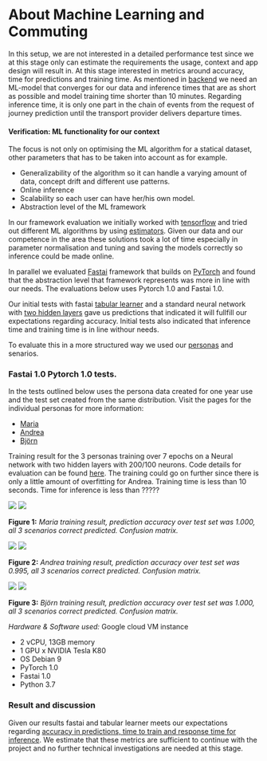 # About Machine Learning and Commuting
In this setup, we are not interested in a detailed performance test since we at this stage only can estimate the requirements the usage, context and app design will result in. At this stage interested in metrics around accuracy, time for predictions and training time. As mentioned in [backend](../backend/backend.md) we need an ML-model that converges for our data and inference times that are as short as possible and model training time shorter than 10 minutes. Regarding inference time, it is only one part in the chain of events from the request of journey prediction until the transport provider delivers departure times.

#### Verification: ML functionality for our context
The focus is not only on optimising the ML algorithm for a statical dataset, other parameters that has to be taken into account as for example.

* Generalizability of the algorithm so it can handle a varying amount of data, concept drift and different use patterns.
* Online inference
* Scalability so each user can have her/his own model.
* Abstraction level of the ML framework

In our framework evaluation we initially worked with [tensorflow](https://www.tensorflow.org) and tried out different ML algorithms by using [estimators](https://www.tensorflow.org/guide/estimators). Given our data and our competence in the area these solutions took a lot of time especially in parameter normalisation and tuning and saving the models correctly so inference could be made online.

In parallel we evaluated [Fastai](https://www.fast.ai/) framework that builds on [PyTorch](https://pytorch.org/) and found that the abstraction level that framework represents was more in line with our needs. The evaluations below uses Pytorch 1.0 and Fastai 1.0.

Our initial tests with fastai [tabular learner](https://docs.fast.ai/tabular.html) and a standard neural network with [two hidden layers](ml/baseline.ipynb) gave us predictions that indicated it will fullfill our expectations regarding accuracy. Initial tests also indicated that inference time and training time is in line withour needs.

To evaluate this in a more structured way we used our [personas](../README.md#Personas) and senarios.


### Fastai 1.0 Pytorch 1.0 tests.
In the tests outlined below uses the persona data created for one year use and the test set created from the same distribution.
Visit the pages for the individual personas for more information:
* [Maria](../personas/Maria.md)
* [Andrea](../personas/Andrea.md)
* [Björn](../personas/Bjorn.md)



Training result for the 3 personas training over 7 epochs on a Neural network with two hidden layers with 200/100 neurons. Code details for evaluation can be found [here](ml_verification.ipynb). The training could go on further since there is only a little amount of overfitting for Andrea. Training time is less than 10 seconds. Time for inference is less than ?????

![](../images/tnK534JMwwfhvUEycn69HPbhqkt2_train2.png)
![](../images/tnK534JMwwfhvUEycn69HPbhqkt2_cf2.png)

**Figure 1:** *Maria training result, prediction accuracy over test set was 1.000, all 3 scenarios correct predicted. Confusion matrix.*

![](../images/ehaBtfOPDNZjzy1MEvjQmGo4Zv12_train2.png)
![](../images/ehaBtfOPDNZjzy1MEvjQmGo4Zv12_cf2.png)

**Figure 2:** *Andrea training result, prediction accuracy over test set was 0.995, all 3 scenarios correct predicted. Confusion matrix.*

![](../images/hCWCulj7M1aMVyd0Fm0Eqrv8q1Q2_train2.png)
![](../images/hCWCulj7M1aMVyd0Fm0Eqrv8q1Q2_cf2.png)

**Figure 3:** *Björn training result, prediction accuracy over test set was 1.000,  all 3 scenarios correct predicted. Confusion matrix.*

_Hardware & Software used:_
Google cloud VM instance
* 2 vCPU, 13GB memory
* 1 GPU x NVIDIA Tesla K80
* OS Debian 9
* PyTorch 1.0
* Fastai 1.0
* Python 3.7

### Result and discussion
Given our results fastai and tabular learner meets our expectations regarding [accuracy in predictions, time to train and response time for inference](../backend/backend.md). We estimate that these metrics are sufficient to continue with the project and no further technical investigations are needed at this stage.
